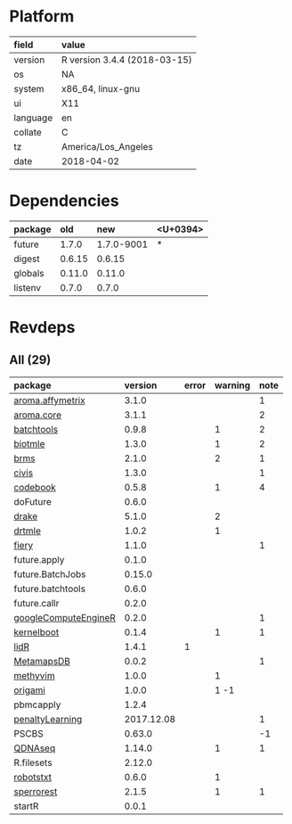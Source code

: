# Platform

|field    |value                        |
|:--------|:----------------------------|
|version  |R version 3.4.4 (2018-03-15) |
|os       |NA                           |
|system   |x86_64, linux-gnu            |
|ui       |X11                          |
|language |en                           |
|collate  |C                            |
|tz       |America/Los_Angeles          |
|date     |2018-04-02                   |

# Dependencies

|package |old    |new        |<U+0394>  |
|:-------|:------|:----------|:--|
|future  |1.7.0  |1.7.0-9001 |*  |
|digest  |0.6.15 |0.6.15     |   |
|globals |0.11.0 |0.11.0     |   |
|listenv |0.7.0  |0.7.0      |   |

# Revdeps

## All (29)

|package                                                  |version    |error |warning |note |
|:--------------------------------------------------------|:----------|:-----|:-------|:----|
|[aroma.affymetrix](problems.md#aromaaffymetrix)          |3.1.0      |      |        |1    |
|[aroma.core](problems.md#aromacore)                      |3.1.1      |      |        |2    |
|[batchtools](problems.md#batchtools)                     |0.9.8      |      |1       |2    |
|[biotmle](problems.md#biotmle)                           |1.3.0      |      |1       |2    |
|[brms](problems.md#brms)                                 |2.1.0      |      |2       |1    |
|[civis](problems.md#civis)                               |1.3.0      |      |        |1    |
|[codebook](problems.md#codebook)                         |0.5.8      |      |1       |4    |
|doFuture                                                 |0.6.0      |      |        |     |
|[drake](problems.md#drake)                               |5.1.0      |      |2       |     |
|[drtmle](problems.md#drtmle)                             |1.0.2      |      |1       |     |
|[fiery](problems.md#fiery)                               |1.1.0      |      |        |1    |
|future.apply                                             |0.1.0      |      |        |     |
|future.BatchJobs                                         |0.15.0     |      |        |     |
|future.batchtools                                        |0.6.0      |      |        |     |
|future.callr                                             |0.2.0      |      |        |     |
|[googleComputeEngineR](problems.md#googlecomputeenginer) |0.2.0      |      |        |1    |
|[kernelboot](problems.md#kernelboot)                     |0.1.4      |      |1       |1    |
|[lidR](problems.md#lidr)                                 |1.4.1      |1     |        |     |
|[MetamapsDB](problems.md#metamapsdb)                     |0.0.2      |      |        |1    |
|[methyvim](problems.md#methyvim)                         |1.0.0      |      |1       |     |
|[origami](problems.md#origami)                           |1.0.0      |      |1 -1    |     |
|pbmcapply                                                |1.2.4      |      |        |     |
|[penaltyLearning](problems.md#penaltylearning)           |2017.12.08 |      |        |1    |
|PSCBS                                                    |0.63.0     |      |        |-1   |
|[QDNAseq](problems.md#qdnaseq)                           |1.14.0     |      |1       |1    |
|R.filesets                                               |2.12.0     |      |        |     |
|[robotstxt](problems.md#robotstxt)                       |0.6.0      |      |1       |     |
|[sperrorest](problems.md#sperrorest)                     |2.1.5      |      |1       |1    |
|startR                                                   |0.0.1      |      |        |     |

